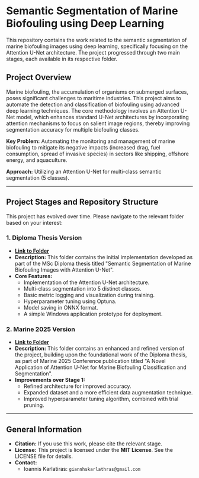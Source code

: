 # Semantic Segmentation of Marine Biofouling using Deep Learning

This repository contains the work related to the semantic segmentation of marine biofouling images using deep learning, specifically focusing on the Attention U-Net architecture. The project progressed through two main stages, each available in its respective folder.

## Project Overview

Marine biofouling, the accumulation of organisms on submerged surfaces, poses significant challenges to maritime industries. This project aims to automate the detection and classification of biofouling using advanced deep learning techniques. The core methodology involves an Attention U-Net model, which enhances standard U-Net architectures by incorporating attention mechanisms to focus on salient image regions, thereby improving segmentation accuracy for multiple biofouling classes.

**Key Problem:** Automating the monitoring and management of marine biofouling to mitigate its negative impacts (increased drag, fuel consumption, spread of invasive species) in sectors like shipping, offshore energy, and aquaculture.

**Approach:** Utilizing an Attention U-Net for multi-class semantic segmentation (5 classes).

---

## Project Stages and Repository Structure

This project has evolved over time. Please navigate to the relevant folder based on your interest:

### 1. Diploma Thesis Version

* **[Link to Folder](./Diploma%20Thesis/)**
* **Description:** This folder contains the initial implementation developed as part of the MSc Diploma thesis titled "Semantic Segmentation of Marine Biofouling Images with Attention U-Net".
* **Core Features:**
    * Implementation of the Attention U-Net architecture.
    * Multi-class segmentation into 5 distinct classes.
    * Basic metric logging and visualization during training.
    * Hyperparameter tuning using Optuna.
    * Model saving in ONNX format.
    * A simple Windows application prototype for deployment.

### 2. Marine 2025 Version

* **[Link to Folder](./Marine%202025/)**
* **Description:** This folder contains an enhanced and refined version of the project, building upon the foundational work of the Diploma thesis, as part of Marine 2025 Conference publication titled "A Novel Application of Attention U-Net for Marine Biofouling Classification and Segmentation".
* **Improvements over Stage 1:**
    * Refined architecture for improved accuracy.
    * Expanded dataset and a more efficient data augmentation technique.
    * Improved hyperparameter tuning algorithm, combined with trial pruning.
---

## General Information

* **Citation:** If you use this work, please cite the relevant stage.
* **License:** This project is licensed under the **MIT License**. See the LICENSE file for details.
* **Contact:**
    * Ioannis Karlatiras: `giannhskarlathras@gmail.com`
